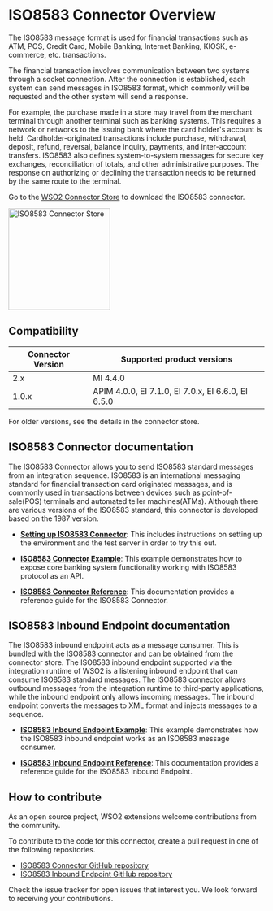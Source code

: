 # ISO8583 Connector Overview

The ISO8583 message format is used for financial transactions such as ATM, POS, Credit Card, Mobile Banking, Internet Banking, KIOSK, e-commerce, etc. transactions.

The financial transaction involves communication between two systems through a socket connection. After the connection is established, each system can send messages in ISO8583 format, which commonly will be requested and the other system will send a response. 

For example, the purchase made in a store may travel from the merchant terminal through another terminal such as banking systems. This requires a network or networks to the issuing bank where the card holder's account is held.
Cardholder-originated transactions include purchase, withdrawal, deposit, refund, reversal, balance inquiry, payments, and inter-account transfers. ISO8583 also defines system-to-system messages for secure key exchanges, reconciliation of totals, and other administrative purposes. The response on authorizing or declining the transaction needs to be returned by the same route to the terminal.

Go to the <a target="_blank" href="https://store.wso2.com/connector/esb-connector-iso8583">WSO2 Connector Store</a> to download the ISO8583 connector.

<img src="{{base_path}}/assets/img/integrate/connectors/iso8583-store.png" title="ISO8583 Connector Store" width="200" alt="ISO8583 Connector Store"/>

## Compatibility

| Connector Version | Supported product versions |
| ------------- |-------------|
| 2.x    | MI 4.4.0 |
| 1.0.x    | APIM 4.0.0, EI 7.1.0, EI 7.0.x, EI 6.6.0, EI 6.5.0 |

For older versions, see the details in the connector store.

## ISO8583 Connector documentation

The ISO8583 Connector allows you to send ISO8583 standard messages from an integration sequence. ISO8583 is an international messaging standard for financial transaction card originated messages, and is commonly used in transactions between devices such as point-of-sale(POS) terminals and automated teller machines(ATMs). Although there are various versions of the ISO8583 standard, this connector is developed based on the 1987 version. 

* **[Setting up ISO8583 Connector]({{base_path}}/reference/connectors/iso8583-connector/iso8583-connector-configuration/)**: This includes instructions on setting up the environment and the test server in order to try this out. 

* **[ISO8583 Connector Example]({{base_path}}/reference/connectors/iso8583-connector/iso8583-connector-example/)**: This example demonstrates how to expose core banking system functionality working with ISO8583 protocol as an API. 

* **[ISO8583 Connector Reference]({{base_path}}/reference/connectors/iso8583-connector/iso8583-connector-reference/)**: This documentation provides a reference guide for the ISO8583 Connector.

## ISO8583 Inbound Endpoint documentation

The ISO8583 inbound endpoint acts as a message consumer. This is bundled with the ISO8583 connector and can be obtained from the connector store. The ISO8583 inbound endpoint supported via the integration runtime of WSO2 is a listening inbound endpoint that can consume ISO8583 standard messages. The ISO8583 connector allows outbound messages from the integration runtime to third-party applications, while the inbound endpoint only allows incoming messages. The inbound endpoint converts the messages to XML format and injects messages to a sequence.

* **[ISO8583 Inbound Endpoint Example]({{base_path}}/reference/connectors/iso8583-connector/iso8583-inbound-endpoint-example/)**: This example demonstrates how the ISO8583 inbound endpoint works as an ISO8583 message consumer. 

* **[ISO8583 Inbound Endpoint Reference]({{base_path}}/reference/connectors/iso8583-connector/iso8583-inbound-endpoint-config/)**: This documentation provides a reference guide for the ISO8583 Inbound Endpoint.

## How to contribute

As an open source project, WSO2 extensions welcome contributions from the community. 

To contribute to the code for this connector, create a pull request in one of the following repositories. 

* [ISO8583 Connector GitHub repository](https://github.com/wso2-extensions/esb-connector-iso8583)
* [ISO8583 Inbound Endpoint GitHub repository](https://github.com/wso2-extensions/esb-inbound-iso8583)

Check the issue tracker for open issues that interest you. We look forward to receiving your contributions.
